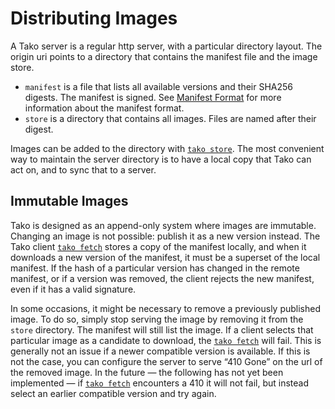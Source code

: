 # Distributing Images

A Tako server is a regular http server, with a particular directory layout.
The origin uri points to a directory that contains the manifest file and the
image store.

 * `manifest` is a file that lists all available versions and their SHA256
   digests. The manifest is signed. See [Manifest Format](manifest-format.md)
   for more information about the manifest format.
 * `store` is a directory that contains all images. Files are named after their
   digest.

Images can be added to the directory with [`tako store`](tako-store.md). The
most convenient way to maintain the server directory is to have a local copy
that Tako can act on, and to sync that to a server.

## Immutable Images

Tako is designed as an append-only system where images are immutable. Changing
an image is not possible: publish it as a new version instead. The Tako client
[`tako fetch`](tako-fetch.md) stores a copy of the manifest locally, and when it
downloads a new version of the manifest, it must be a superset of the local
manifest. If the hash of a particular version has changed in the remote
manifest, or if a version was removed, the client rejects the new manifest, even
if it has a valid signature.

In some occasions, it might be necessary to remove a previously published image.
To do so, simply stop serving the image by removing it from the `store`
directory. The manifest will still list the image. If a client selects that
particular image as a candidate to download, the [`tako fetch`](tako-fetch.md)
will fail. This is generally not an issue if a newer compatible version is
available. If this is not the case, you can configure the server to serve “410
Gone” on the url of the removed image. In the future — the following has not yet
been implemented — if [`tako fetch`](tako-fetch.md) encounters a 410 it will not
fail, but instead select an earlier compatible version and try again.
<!-- TODO: Implement handling of 410 at some point. -->
